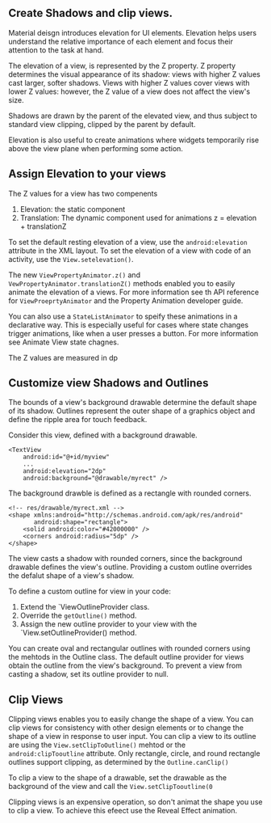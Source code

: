 ## Create Shadows and clip views. 
Material deisgn introduces elevation for UI elements. Elevation helps users understand the relative importance of each element and focus their attention to the task at hand. 

The elevation of a view, is represented by the Z property. Z property determines the visual appearance of its shadow: views with higher Z values cast larger, softer shadows. Views with higher Z values cover views with lower Z values: however, the Z value of a view does not affect the view's size. 

Shadows are drawn by the parent of the elevated view, and thus subject to standard view clipping, clipped by the parent by default. 

Elevation is also useful to create animations where widgets temporarily rise above the view plane when performing some action. 

## Assign Elevation to your views
The Z values for a view has two compenents
1. Elevation: the static component
2. Translation: The dynamic component used for animations 
z = elevation + translationZ


To set the default resting elevation of a view, use the `android:elevation` attribute in the XML layout. To set the elevation of a view with code of an activity, use the `View.setelevation()`.

The new `ViewPropertyAnimator.z()` and `VewPropertyAnimator.translationZ()` methods enabled you to easily animate the elevation of a views. For more information see th API reference for `ViewProeprtyAnimator` and the Property Animation developer guide. 

You can also use a `StateListAnimator` to speify these animations in a declarative way. This is especially useful for cases where state changes trigger animations, like when a user presses a button. For more information see Animate View state chagnes. 

The Z values are measured in dp

## Customize view Shadows and Outlines
The bounds of a view's background drawable determine the default shape of its shadow. Outlines represent the outer shape of a graphics object and define the ripple area for touch feedback. 

Consider this view, defined with a background drawable.
```
<TextView
    android:id="@+id/myview"
    ...
    android:elevation="2dp"
    android:background="@drawable/myrect" />
```

The background drawble is defined as a rectangle with rounded corners.
```
<!-- res/drawable/myrect.xml -->
<shape xmlns:android="http://schemas.android.com/apk/res/android"
       android:shape="rectangle">
    <solid android:color="#42000000" />
    <corners android:radius="5dp" />
</shape>
```

The view casts a shadow with rounded corners, since the background drawable defines the view's outline. Providing a custom outline overrides the defalut shape of a view's shadow. 

To define a custom outline for view in your code:
1. Extend the `ViewOutlineProvider class. 
2. Override the `getOutline()` method. 
3. Assign the new outline provider to your view with the `View.setOutlineProvider() method. 

You can create oval and rectangular outlines with rounded corners using the mehtods in the Outline class. The default outline provider for views obtain the outline from the view's background. To prevent a view from casting a shadow, set its outline provider to null. 

## Clip Views
Clipping views enables you to easily change the shape of a view. You can clip views for consistency with other design elements or to change the shape of a view in response to user input. You can clip a view to its outline are using the `View.setClipToOutline()` mehtod or the `android:clipTooutline` attribute. Only rectangle, circle, and round rectangle outlines support clipping, as determined by the `Outline.canClip()`

To clip a view to the shape of a drawable, set the drawable as the background of the view and call the `View.setClipTooutline(0`

Clipping views is an expensive operation, so don't animat the shape you use to clip a view. To achieve this efeect use the Reveal Effect animation. 
